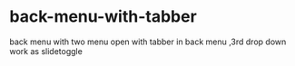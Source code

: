 # back-menu-with-tabber
back menu with two menu open with tabber
in back menu ,3rd drop down work as slidetoggle

